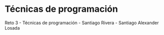 # Técnicas de programación
Reto 3 - Técnicas de programación - Santiago Rivera - Santiago Alexander Losada 

